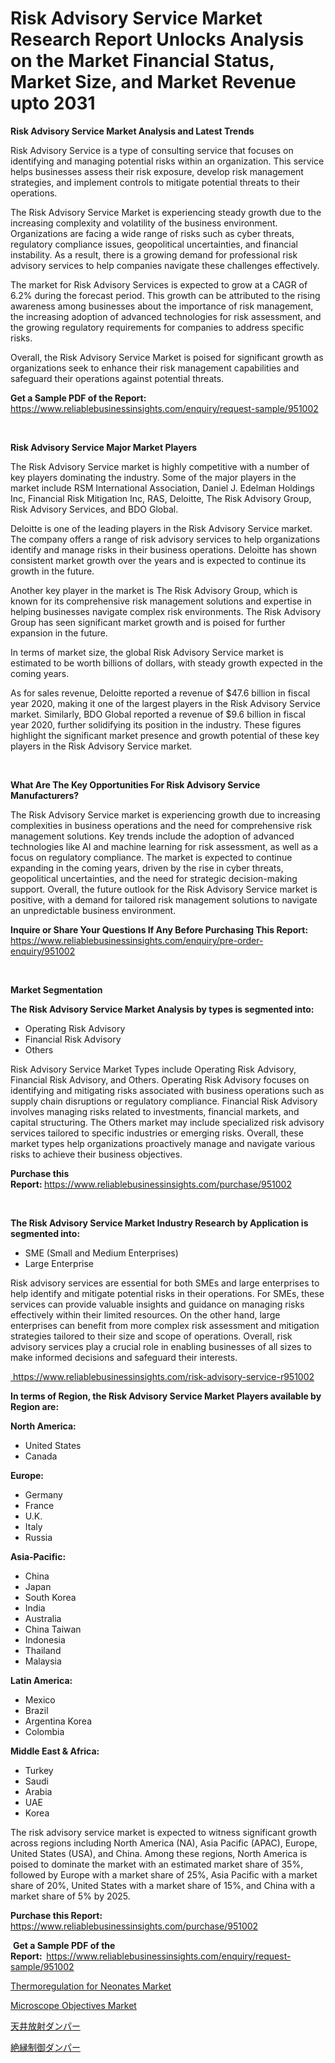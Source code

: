 <p><h1>Risk Advisory Service Market Research Report Unlocks Analysis on the Market Financial Status, Market Size, and Market Revenue upto 2031</h1></p><p><strong>Risk Advisory Service Market Analysis and Latest Trends</strong></p>
<p><p>Risk Advisory Service is a type of consulting service that focuses on identifying and managing potential risks within an organization. This service helps businesses assess their risk exposure, develop risk management strategies, and implement controls to mitigate potential threats to their operations.</p><p>The Risk Advisory Service Market is experiencing steady growth due to the increasing complexity and volatility of the business environment. Organizations are facing a wide range of risks such as cyber threats, regulatory compliance issues, geopolitical uncertainties, and financial instability. As a result, there is a growing demand for professional risk advisory services to help companies navigate these challenges effectively.</p><p>The market for Risk Advisory Services is expected to grow at a CAGR of 6.2% during the forecast period. This growth can be attributed to the rising awareness among businesses about the importance of risk management, the increasing adoption of advanced technologies for risk assessment, and the growing regulatory requirements for companies to address specific risks.</p><p>Overall, the Risk Advisory Service Market is poised for significant growth as organizations seek to enhance their risk management capabilities and safeguard their operations against potential threats.</p></p>
<p><strong>Get a Sample PDF of the Report:&nbsp;</strong> <a href="https://www.reliablebusinessinsights.com/enquiry/request-sample/951002">https://www.reliablebusinessinsights.com/enquiry/request-sample/951002</a></p>
<p>&nbsp;</p>
<p><strong>Risk Advisory Service Major Market Players</strong></p>
<p><p>The Risk Advisory Service market is highly competitive with a number of key players dominating the industry. Some of the major players in the market include RSM International Association, Daniel J. Edelman Holdings Inc, Financial Risk Mitigation Inc, RAS, Deloitte, The Risk Advisory Group, Risk Advisory Services, and BDO Global. </p><p>Deloitte is one of the leading players in the Risk Advisory Service market. The company offers a range of risk advisory services to help organizations identify and manage risks in their business operations. Deloitte has shown consistent market growth over the years and is expected to continue its growth in the future. </p><p>Another key player in the market is The Risk Advisory Group, which is known for its comprehensive risk management solutions and expertise in helping businesses navigate complex risk environments. The Risk Advisory Group has seen significant market growth and is poised for further expansion in the future.</p><p>In terms of market size, the global Risk Advisory Service market is estimated to be worth billions of dollars, with steady growth expected in the coming years. </p><p>As for sales revenue, Deloitte reported a revenue of $47.6 billion in fiscal year 2020, making it one of the largest players in the Risk Advisory Service market. Similarly, BDO Global reported a revenue of $9.6 billion in fiscal year 2020, further solidifying its position in the industry. These figures highlight the significant market presence and growth potential of these key players in the Risk Advisory Service market.</p></p>
<p>&nbsp;</p>
<p><strong>What Are The Key Opportunities For Risk Advisory Service Manufacturers?</strong></p>
<p><p>The Risk Advisory Service market is experiencing growth due to increasing complexities in business operations and the need for comprehensive risk management solutions. Key trends include the adoption of advanced technologies like AI and machine learning for risk assessment, as well as a focus on regulatory compliance. The market is expected to continue expanding in the coming years, driven by the rise in cyber threats, geopolitical uncertainties, and the need for strategic decision-making support. Overall, the future outlook for the Risk Advisory Service market is positive, with a demand for tailored risk management solutions to navigate an unpredictable business environment.</p></p>
<p><strong>Inquire or Share Your Questions If Any Before Purchasing This Report:</strong> <a href="https://www.reliablebusinessinsights.com/enquiry/pre-order-enquiry/951002">https://www.reliablebusinessinsights.com/enquiry/pre-order-enquiry/951002</a></p>
<p>&nbsp;</p>
<p><strong>Market Segmentation</strong></p>
<p><strong>The Risk Advisory Service Market Analysis by types is segmented into:</strong></p>
<p><ul><li>Operating Risk Advisory</li><li>Financial Risk Advisory</li><li>Others</li></ul></p>
<p><p>Risk Advisory Service Market Types include Operating Risk Advisory, Financial Risk Advisory, and Others. Operating Risk Advisory focuses on identifying and mitigating risks associated with business operations such as supply chain disruptions or regulatory compliance. Financial Risk Advisory involves managing risks related to investments, financial markets, and capital structuring. The Others market may include specialized risk advisory services tailored to specific industries or emerging risks. Overall, these market types help organizations proactively manage and navigate various risks to achieve their business objectives.</p></p>
<p><strong>Purchase this Report:&nbsp;</strong><a href="https://www.reliablebusinessinsights.com/purchase/951002">https://www.reliablebusinessinsights.com/purchase/951002</a></p>
<p>&nbsp;</p>
<p><strong>The Risk Advisory Service Market Industry Research by Application is segmented into:</strong></p>
<p><ul><li>SME (Small and Medium Enterprises)</li><li>Large Enterprise</li></ul></p>
<p><p>Risk advisory services are essential for both SMEs and large enterprises to help identify and mitigate potential risks in their operations. For SMEs, these services can provide valuable insights and guidance on managing risks effectively within their limited resources. On the other hand, large enterprises can benefit from more complex risk assessment and mitigation strategies tailored to their size and scope of operations. Overall, risk advisory services play a crucial role in enabling businesses of all sizes to make informed decisions and safeguard their interests.</p></p>
<p><a href="https://www.reliablebusinessinsights.com/risk-advisory-service-r951002">&nbsp;https://www.reliablebusinessinsights.com/risk-advisory-service-r951002</a></p>
<p><strong>In terms of Region, the Risk Advisory Service Market Players available by Region are:</strong></p>
<p>
    <p> <strong> North America: </strong>
        <ul>
            <li>United States</li>
            <li>Canada</li>
        </ul>
        </p> 
    <p> <strong> Europe: </strong>
        <ul>
            <li>Germany</li>
            <li>France</li>
            <li>U.K.</li>
            <li>Italy</li>
            <li>Russia</li>
        </ul>
        </p> 
    <p> <strong> Asia-Pacific: </strong>
        <ul>
            <li>China</li>
            <li>Japan</li>
            <li>South Korea</li>
            <li>India</li>
            <li>Australia</li>
            <li>China Taiwan</li>
            <li>Indonesia</li>
            <li>Thailand</li>
            <li>Malaysia</li>
        </ul>
        </p> 
    <p> <strong> Latin America: </strong>
        <ul>
            <li>Mexico</li>
            <li>Brazil</li>
            <li>Argentina Korea</li>
            <li>Colombia</li>
        </ul>
        </p> 
    <p> <strong> Middle East & Africa: </strong>
        <ul>
            <li>Turkey</li>
            <li>Saudi</li>
            <li>Arabia</li>
            <li>UAE</li>
            <li>Korea</li>
        </ul>
    </p>
    </p>
<p><p>The risk advisory service market is expected to witness significant growth across regions including North America (NA), Asia Pacific (APAC), Europe, United States (USA), and China. Among these regions, North America is poised to dominate the market with an estimated market share of 35%, followed by Europe with a market share of 25%, Asia Pacific with a market share of 20%, United States with a market share of 15%, and China with a market share of 5% by 2025.</p></p>
<p><strong>Purchase this Report: </strong><a href="https://www.reliablebusinessinsights.com/purchase/951002">https://www.reliablebusinessinsights.com/purchase/951002</a></p>
<p>&nbsp;<strong>Get a Sample PDF of the Report:&nbsp;&nbsp;</strong><a href="https://www.reliablebusinessinsights.com/enquiry/request-sample/951002">https://www.reliablebusinessinsights.com/enquiry/request-sample/951002</a></p>
<p><strong></strong></p>
<p><p><a href="https://github.com/RichRobinson5/Market-Research-Report-List-5/blob/main/thermoregulation-for-neonates-market.md">Thermoregulation for Neonates Market</a></p><p><a href="https://github.com/gdfhhhj/Market-Research-Report-List-5/blob/main/microscope-objectives-market.md">Microscope Objectives Market</a></p><p><a href="https://github.com/EstaSprer20231/Market-Research-Report-List-2/blob/main/2681633173750.md">天井放射ダンパー</a></p><p><a href="https://github.com/klon646/Market-Research-Report-List-2/blob/main/3926436173751.md">絶縁制御ダンパー</a></p></p>